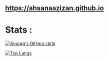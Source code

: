 
## https://ahsanaazizan.github.io


# Stats :

[![Anurag's GitHub stats](https://github-readme-stats.vercel.app/api?username=ahsanAazizan&show_icons=true&theme=transparent)](https://github.com/anuraghazra/github-readme-statst)


[![Top Langs](https://github-readme-stats.vercel.app/api/top-langs/?username=ahsanAazizan&show_icons=true&theme=transparent)](https://github.com/anuraghazra/github-readme-stats)
